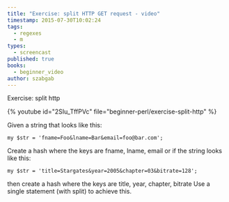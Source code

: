 ```yaml
---
title: "Exercise: split HTTP GET request - video"
timestamp: 2015-07-30T10:02:24
tags:
  - regexes
  - m
types:
  - screencast
published: true
books:
  - beginner_video
author: szabgab
---
```



Exercise: split http


{% youtube id="2SIu_TffPVc" file="beginner-perl/exercise-split-http" %}

Given a string that looks like this:

```
my $str = 'fname=Foo&lname=Bar&email=foo@bar.com';
```

Create a hash where the keys are fname, lname, email or if the string looks like this:

```
my $str = 'title=Stargates&year=2005&chapter=03&bitrate=128';
```

then create a hash where the keys are title, year, chapter, bitrate Use a single statement (with split) to achieve this.

